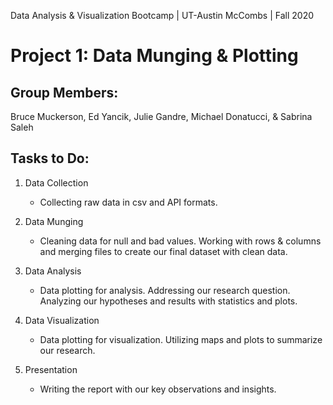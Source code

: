 Data Analysis & Visualization Bootcamp | UT-Austin McCombs | Fall 2020
# **Project 1: Data Munging & Plotting**

## Group Members: 
Bruce Muckerson, Ed Yancik, Julie Gandre, Michael Donatucci, & Sabrina Saleh

## Tasks to Do:
1. Data Collection
   * Collecting raw data in csv and API formats. 

2. Data Munging       
    * Cleaning data for null and bad values. Working with rows & columns and merging files to create our final dataset with clean data. 
    
       
3. Data Analysis
    * Data plotting for analysis. Addressing our research question. Analyzing our hypotheses and results with statistics and plots.
    
    
4. Data Visualization
    * Data plotting for visualization. Utilizing maps and plots to summarize our research.
    
    
5. Presentation
    * Writing the report with our key observations and insights.
